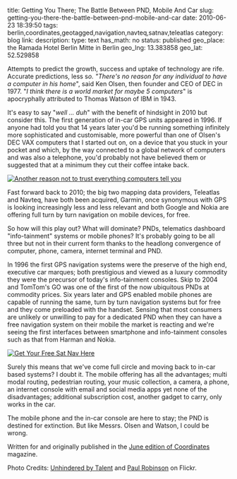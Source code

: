 title: Getting You There; The Battle Between PND, Mobile And Car
slug: getting-you-there-the-battle-between-pnd-mobile-and-car
date: 2010-06-23 18:39:50
tags: berlin,coordinates,geotagged,navigation,navteq,satnav,teleatlas
category: blog
link: 
description: 
type: text
has_math: no
status: published
geo_place: the Ramada Hotel Berlin Mitte in Berlin
geo_lng: 13.383858
geo_lat: 52.529858

Attempts to predict the growth, success and uptake of technology are rife. Accurate predictions, less s*o. "There's no reason for any individual to have a computer in his home*", said Ken Olsen, then founder and CEO of DEC in 1977. "*I think there is a world market for maybe 5 computers*" is apocryphally attributed to Thomas Watson of IBM in 1943.

It's easy to say "*well ... duh*" with the benefit of hindsight in 2010 but consider this. The first generation of in-car GPS units appeared in 1996. If anyone had told you that 14 years later you'd be running something infinitely more sophisticated and customisable, more powerful than one of Olsen's DEC VAX computers that I started out on, on a device that you stuck in your pocket and which, by the way connected to a global network of computers and was also a telephone, you'd probably not have believed them or suggested that at a minimum they cut their coffee intake back.

<!-- TEASER_END -->

[![Another reason not to trust everything computers tell you](http://farm3.static.flickr.com/2297/2053737914_db2f788d9e_d.jpg)](http://www.flickr.com/photos/nicmcphee/2053737914/ "Another reason not to trust everything computers tell you ")

Fast forward back to 2010; the big two mapping data providers, Teleatlas and Navteq, have both been acquired, Garmin, once synonymous with GPS is looking increasingly less and less relevant and both Google and Nokia are offering full turn by turn navigation on mobile devices, for free.

So how will this play out? What will dominate? PNDs, telematics dashboard "info-tainment" systems or mobile phones? It's probably going to be all three but not in their current form thanks to the headlong convergence of computer, phone, camera, internet terminal and PND.

In 1996 the first GPS navigation systems were the preserve of the high end, executive car marques; both prestigious and viewed as a luxury commodity they were the precursor of today's info-tainment consoles. Skip to 2004 and TomTom's GO was one of the first of the now ubiquitous PNDs at commodity prices. Six years later and GPS enabled mobile phones are capable of running the same, turn by turn navigation systems but for free and they come preloaded with the handset. Sensing that most consumers are unlikely or unwilling to pay for a dedicated PND when they can have a free navigation system on their mobile the market is reacting and we're seeing the first interfaces between smartphone and info-tainment consoles such as that from Harman and Nokia.

[![Get Your Free Sat Nav Here](http://farm1.static.flickr.com/99/271628274_7d3a57ae08_d.jpg)](hthttp://www.flickr.com/photos/paul-r/271628274/ "Get Your Free Sat Nav Here")

Surely this means that we've come full circle and moving back to in-car based systems? I doubt it. The mobile offering has all the advantages; multi modal routing, pedestrian routing, your music collection, a camera, a phone, an internet console with email and social media apps yet none of the disadvantages; additional subscription cost, another gadget to carry, only works in the car.

The mobile phone and the in-car console are here to stay; the PND is destined for extinction. But like Messrs. Olsen and Watson, I could be wrong.

Written for and originally published in the [June edition of Coordinates](http://mycoordinates.org/pnd-vs-mobile-is-landscape-shifting/all/ "http://mycoordinates.org/pnd-vs-mobile-is-landscape-shifting/all/") magazine.


Photo Credits: [Unhindered by Talent](http://www.flickr.com/photos/nicmcphee/2053737914/ "http://www.flickr.com/photos/nicmcphee/2053737914/") and [Paul Robinson](http://www.flickr.com/photos/paul-r/271628274/ "http://www.flickr.com/photos/paul-r/271628274/") on Flickr.


